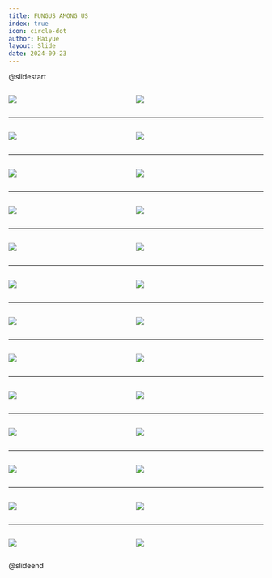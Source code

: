 ```yaml
---
title: FUNGUS AMONG US
index: true
icon: circle-dot
author: Haiyue
layout: Slide
date: 2024-09-23
---
```

 
@slidestart

<div style="display:flex">
<div style="flex:1">

![](/reading/english/Level-V/FUNGUS%20AMONG%20US/001.webp)
</div>
<div style="flex:1">

![](/reading/english/Level-V/FUNGUS%20AMONG%20US/002.webp)
</div>
</div>

---

<div style="display:flex">
<div style="flex:1">

![](/reading/english/Level-V/FUNGUS%20AMONG%20US/003.webp)
</div>
<div style="flex:1">

![](/reading/english/Level-V/FUNGUS%20AMONG%20US/004.webp)
</div>
</div>

---

<div style="display:flex">
<div style="flex:1">

![](/reading/english/Level-V/FUNGUS%20AMONG%20US/005.webp)
</div>
<div style="flex:1">

![](/reading/english/Level-V/FUNGUS%20AMONG%20US/006.webp)
</div>
</div>

---

<div style="display:flex">
<div style="flex:1">

![](/reading/english/Level-V/FUNGUS%20AMONG%20US/007.webp)
</div>
<div style="flex:1">

![](/reading/english/Level-V/FUNGUS%20AMONG%20US/008.webp)
</div>
</div>

---

<div style="display:flex">
<div style="flex:1">

![](/reading/english/Level-V/FUNGUS%20AMONG%20US/009.webp)
</div>
<div style="flex:1">

![](/reading/english/Level-V/FUNGUS%20AMONG%20US/010.webp)
</div>
</div>

---

<div style="display:flex">
<div style="flex:1">

![](/reading/english/Level-V/FUNGUS%20AMONG%20US/011.webp)
</div>
<div style="flex:1">

![](/reading/english/Level-V/FUNGUS%20AMONG%20US/012.webp)
</div>
</div>

---

<div style="display:flex">
<div style="flex:1">

![](/reading/english/Level-V/FUNGUS%20AMONG%20US/013.webp)
</div>
<div style="flex:1">

![](/reading/english/Level-V/FUNGUS%20AMONG%20US/014.webp)
</div>
</div>

---

<div style="display:flex">
<div style="flex:1">

![](/reading/english/Level-V/FUNGUS%20AMONG%20US/015.webp)
</div>
<div style="flex:1">

![](/reading/english/Level-V/FUNGUS%20AMONG%20US/016.webp)
</div>
</div>

---

<div style="display:flex">
<div style="flex:1">

![](/reading/english/Level-V/FUNGUS%20AMONG%20US/017.webp)
</div>
<div style="flex:1">

![](/reading/english/Level-V/FUNGUS%20AMONG%20US/018.webp)
</div>
</div>

---

<div style="display:flex">
<div style="flex:1">

![](/reading/english/Level-V/FUNGUS%20AMONG%20US/019.webp)
</div>
<div style="flex:1">

![](/reading/english/Level-V/FUNGUS%20AMONG%20US/020.webp)
</div>
</div>

---

<div style="display:flex">
<div style="flex:1">

![](/reading/english/Level-V/FUNGUS%20AMONG%20US/021.webp)
</div>
<div style="flex:1">

![](/reading/english/Level-V/FUNGUS%20AMONG%20US/022.webp)
</div>
</div>

---

<div style="display:flex">
<div style="flex:1">

![](/reading/english/Level-V/FUNGUS%20AMONG%20US/023.webp)
</div>
<div style="flex:1">

![](/reading/english/Level-V/FUNGUS%20AMONG%20US/024.webp)
</div>
</div>

---

<div style="display:flex">
<div style="flex:1">

![](/reading/english/Level-V/FUNGUS%20AMONG%20US/025.webp)
</div>
<div style="flex:1">

![](/reading/english/Level-V/FUNGUS%20AMONG%20US/026.webp)
</div>
</div>

@slideend